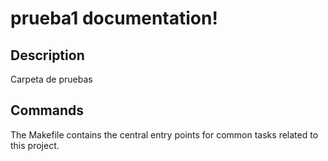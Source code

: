 # prueba1 documentation!

## Description

Carpeta de pruebas

## Commands

The Makefile contains the central entry points for common tasks related to this project.

